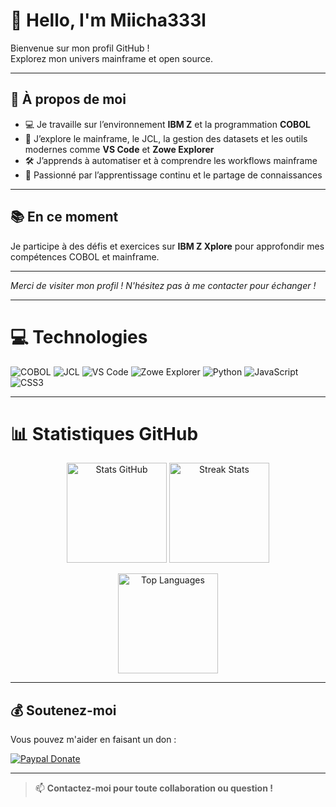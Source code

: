 # 👋 Hello, I'm Miicha333l

Bienvenue sur mon profil GitHub !  
Explorez mon univers mainframe et open source.

---

## 🚀 À propos de moi

- 💻 Je travaille sur l’environnement **IBM Z** et la programmation **COBOL**
- 🌱 J’explore le mainframe, le JCL, la gestion des datasets et les outils modernes comme **VS Code** et **Zowe Explorer**
- 🛠️ J’apprends à automatiser et à comprendre les workflows mainframe
- 🧠 Passionné par l’apprentissage continu et le partage de connaissances

---

## 📚 En ce moment

Je participe à des défis et exercices sur **IBM Z Xplore** pour approfondir mes compétences COBOL et mainframe.

---

*Merci de visiter mon profil ! N'hésitez pas à me contacter pour échanger !*

---

# 💻 Technologies

![COBOL](https://img.shields.io/badge/COBOL-blue?style=for-the-badge)
![JCL](https://img.shields.io/badge/JCL-grey?style=for-the-badge)
![VS Code](https://img.shields.io/badge/VS_Code-007ACC?style=for-the-badge&logo=visual-studio-code&logoColor=white)
![Zowe Explorer](https://img.shields.io/badge/Zowe-1E90FF?style=for-the-badge)
![Python](https://img.shields.io/badge/python-3776AB.svg?style=for-the-badge&logo=python&logoColor=white)
![JavaScript](https://img.shields.io/badge/javascript-%23323330.svg?style=for-the-badge&logo=javascript&logoColor=F7DF1E)
![CSS3](https://img.shields.io/badge/css3-%231572B6.svg?style=for-the-badge&logo=css3&logoColor=white)

---

# 📊 Statistiques GitHub

<p align="center">
  <img src="https://github-readme-stats.vercel.app/api?username=miicha333l&show_icons=true&theme=tokyonight&hide_border=true" height="160" alt="Stats GitHub"/>
  <img src="https://github-readme-streak-stats.herokuapp.com/?user=miicha333l&theme=tokyonight&hide_border=true" height="160" alt="Streak Stats"/>
</p>
<p align="center">
  <img src="https://github-readme-stats.vercel.app/api/top-langs/?username=miicha333l&layout=compact&theme=tokyonight&hide_border=true" height="160" alt="Top Languages"/>
</p>

---

## 💰 Soutenez-moi

Vous pouvez m'aider en faisant un don :

<p>
  <a href="https://www.paypal.com/donate/?hosted_button_id=H9MTDET84ZUL8">
    <img src="https://img.shields.io/badge/PayPal-00457C?style=for-the-badge&logo=paypal&logoColor=white" alt="Paypal Donate"/>
  </a>
</p>

---

> 📫 **Contactez-moi pour toute collaboration ou question !**
